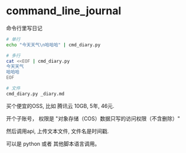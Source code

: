 # command_line_journal

命令行里写日记

```sh
# 单行
echo "今天天气\n哈哈哈" | cmd_diary.py

# 多行
cat <<EOF | cmd_diary.py
今天天气
哈哈哈
EOF

# 文件
cmd_diary.py _diary.md
```

买个便宜的OSS, 
比如 腾讯云 10GB, 5年, 46元.

开个子账号，
权限是 "对象存储（COS）数据只写的访问权限（不含删除）"

然后调用api, 上传文本文件, 文件名是时间戳.

可以是 python 或者 其他脚本语言调用。
